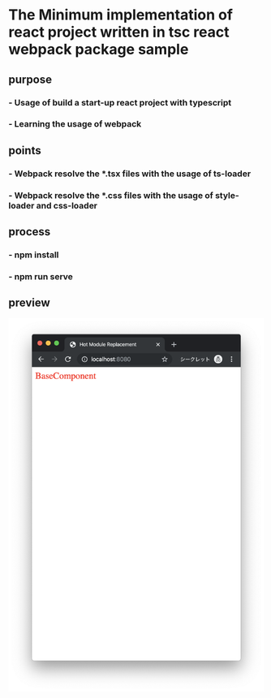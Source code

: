 # The Minimum implementation of react project written in tsc react webpack package sample

## purpose
### - Usage of build a start-up react project with typescript
### - Learning the usage of webpack

## points
### - Webpack resolve the *.tsx files with the usage of ts-loader
### - Webpack resolve the *.css files with the usage of style-loader and css-loader

## process
### - npm install
### - npm run serve

## preview

![](images/screenshot.png)